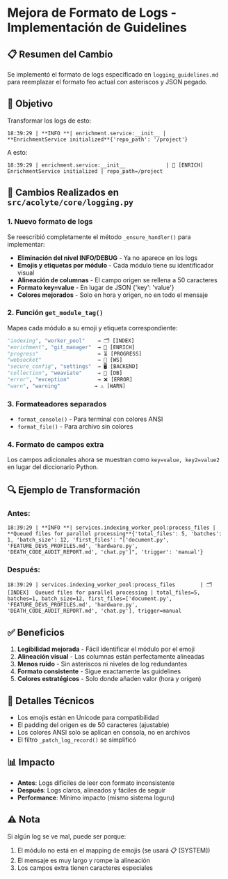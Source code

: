# Mejora de Formato de Logs - Implementación de Guidelines

## 📋 Resumen del Cambio

Se implementó el formato de logs especificado en `logging_guidelines.md` para reemplazar el formato feo actual con asteriscos y JSON pegado.

## 🎯 Objetivo

Transformar los logs de esto:
```
18:39:29 | **INFO **| enrichment.service:__init__ | **EnrichmentService initialized**{'repo_path': '/project'}
```

A esto:
```
18:39:29 | enrichment.service:__init__             | 🧩 [ENRICH] EnrichmentService initialized | repo_path=/project
```

## 📝 Cambios Realizados en `src/acolyte/core/logging.py`

### 1. **Nuevo formato de logs**

Se reescribió completamente el método `_ensure_handler()` para implementar:

- **Eliminación del nivel INFO/DEBUG** - Ya no aparece en los logs
- **Emojis y etiquetas por módulo** - Cada módulo tiene su identificador visual
- **Alineación de columnas** - El campo origen se rellena a 50 caracteres
- **Formato key=value** - En lugar de JSON {'key': 'value'}
- **Colores mejorados** - Solo en hora y origen, no en todo el mensaje

### 2. **Función `get_module_tag()`**

Mapea cada módulo a su emoji y etiqueta correspondiente:

```python
"indexing", "worker_pool"    → 🗂️ [INDEX]
"enrichment", "git_manager"  → 🧩 [ENRICH] 
"progress"                   → ⏳ [PROGRESS]
"websocket"                  → 🔗 [WS]
"secure_config", "settings"  → 🖥️ [BACKEND]
"collection", "weaviate"     → 🧮 [DB]
"error", "exception"         → ❌ [ERROR]
"warn", "warning"           → ⚠️ [WARN]
```

### 3. **Formateadores separados**

- `format_console()` - Para terminal con colores ANSI
- `format_file()` - Para archivo sin colores

### 4. **Formato de campos extra**

Los campos adicionales ahora se muestran como `key=value, key2=value2` en lugar del diccionario Python.

## 🔍 Ejemplo de Transformación

### Antes:
```
18:39:29 | **INFO **| services.indexing_worker_pool:process_files | **Queued files for parallel processing**{'total_files': 5, 'batches': 1, 'batch_size': 12, 'first_files': "['document.py', 'FEATURE_DEVS_PROFILES.md', 'hardware.py', 'DEATH_CODE_AUDIT_REPORT.md', 'chat.py']", 'trigger': 'manual'}
```

### Después:
```
18:39:29 | services.indexing_worker_pool:process_files        | 🗂️ [INDEX]  Queued files for parallel processing | total_files=5, batches=1, batch_size=12, first_files=['document.py', 'FEATURE_DEVS_PROFILES.md', 'hardware.py', 'DEATH_CODE_AUDIT_REPORT.md', 'chat.py'], trigger=manual
```

## ✅ Beneficios

1. **Legibilidad mejorada** - Fácil identificar el módulo por el emoji
2. **Alineación visual** - Las columnas están perfectamente alineadas
3. **Menos ruido** - Sin asteriscos ni niveles de log redundantes
4. **Formato consistente** - Sigue exactamente las guidelines
5. **Colores estratégicos** - Solo donde añaden valor (hora y origen)

## 🔧 Detalles Técnicos

- Los emojis están en Unicode para compatibilidad
- El padding del origen es de 50 caracteres (ajustable)
- Los colores ANSI solo se aplican en consola, no en archivos
- El filtro `_patch_log_record()` se simplificó

## 📊 Impacto

- **Antes**: Logs difíciles de leer con formato inconsistente
- **Después**: Logs claros, alineados y fáciles de seguir
- **Performance**: Mínimo impacto (mismo sistema loguru)

## ⚠️ Nota

Si algún log se ve mal, puede ser porque:
1. El módulo no está en el mapping de emojis (se usará 📋 [SYSTEM])
2. El mensaje es muy largo y rompe la alineación
3. Los campos extra tienen caracteres especiales
